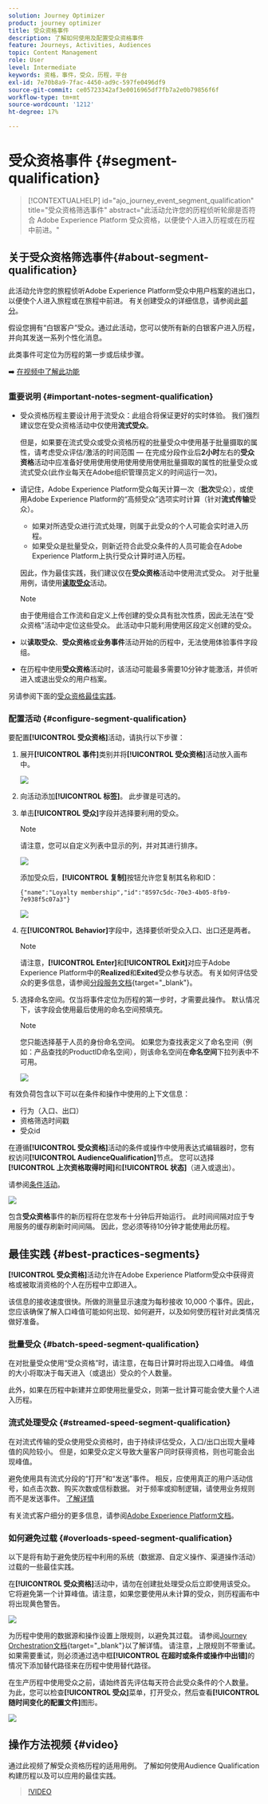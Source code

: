 ```yaml
---
solution: Journey Optimizer
product: journey optimizer
title: 受众资格事件
description: 了解如何使用及配置受众资格事件
feature: Journeys, Activities, Audiences
topic: Content Management
role: User
level: Intermediate
keywords: 资格，事件，受众，历程，平台
exl-id: 7e70b8a9-7fac-4450-ad9c-597fe0496df9
source-git-commit: ce05723342af3e0016965df7fb7a2e0b79856f6f
workflow-type: tm+mt
source-wordcount: '1212'
ht-degree: 17%

---
```


# 受众资格事件 {#segment-qualification}

>[!CONTEXTUALHELP]
>id="ajo_journey_event_segment_qualification"
>title="受众资格筛选事件"
>abstract="此活动允许您的历程侦听轮廓是否符合 Adobe Experience Platform 受众资格，以便使个人进入历程或在历程中前进。"

## 关于受众资格筛选事件{#about-segment-qualification}

此活动允许您的旅程侦听Adobe Experience Platform受众中用户档案的进出口，以便使个人进入旅程或在旅程中前进。 有关创建受众的详细信息，请参阅此[部分](../audience/about-audiences.md)。

假设您拥有“白银客户”受众。通过此活动，您可以使所有新的白银客户进入历程，并向其发送一系列个性化消息。

此类事件可定位为历程的第一步或后续步骤。

➡️ [在视频中了解此功能](#video)

### 重要说明 {#important-notes-segment-qualification}

* 受众资格历程主要设计用于流受众：此组合将保证更好的实时体验。 我们强烈建议您在受众资格活动中仅使用&#x200B;**流式受众**。

  但是，如果要在流式受众或受众资格历程的批量受众中使用基于批量摄取的属性，请考虑受众评估/激活的时间范围 — 在完成分段作业后&#x200B;**2小时**&#x200B;左右的&#x200B;**受众资格**&#x200B;活动中应准备好使用使用使用使用使用使用批量摄取的属性的批量受众或流式受众(此作业每天在Adobe组织管理员定义的时间运行一次)。

* 请记住，Adobe Experience Platform受众每天计算一次（**批次**&#x200B;受众），或使用Adobe Experience Platform的“高频受众”选项实时计算（针对&#x200B;**流式传输**&#x200B;受众）。

   * 如果对所选受众进行流式处理，则属于此受众的个人可能会实时进入历程。
   * 如果受众是批量受众，则新近符合此受众条件的人员可能会在Adobe Experience Platform上执行受众计算时进入历程。

  因此，作为最佳实践，我们建议仅在&#x200B;**受众资格**&#x200B;活动中使用流式受众。 对于批量用例，请使用&#x200B;**[读取受众](read-audience.md)**&#x200B;活动。

  >[!NOTE]
  >
  >由于使用组合工作流和自定义上传创建的受众具有批次性质，因此无法在“受众资格”活动中定位这些受众。 此活动中只能利用使用区段定义创建的受众。

* 以&#x200B;**读取受众**、**受众资格**&#x200B;或&#x200B;**业务事件**&#x200B;活动开始的历程中，无法使用体验事件字段组。

* 在历程中使用&#x200B;**受众资格**&#x200B;活动时，该活动可能最多需要10分钟才能激活，并侦听进入或退出受众的用户档案。


另请参阅下面的[受众资格最佳实践](#best-practices-segments)。

### 配置活动 {#configure-segment-qualification}

要配置&#x200B;**[!UICONTROL 受众资格]**&#x200B;活动，请执行以下步骤：

1. 展开&#x200B;**[!UICONTROL 事件]**&#x200B;类别并将&#x200B;**[!UICONTROL 受众资格]**&#x200B;活动放入画布中。

   ![](assets/segment5.png)

1. 向活动添加&#x200B;**[!UICONTROL 标签]**。 此步骤是可选的。

1. 单击&#x200B;**[!UICONTROL 受众]**&#x200B;字段并选择要利用的受众。

   >[!NOTE]
   >
   >请注意，您可以自定义列表中显示的列，并对其进行排序。

   ![](assets/segment6.png)

   添加受众后，**[!UICONTROL 复制]**&#x200B;按钮允许您复制其名称和ID：

   `{"name":"Loyalty membership","id":"8597c5dc-70e3-4b05-8fb9-7e938f5c07a3"}`

   ![](assets/segment-copy.png)

1. 在&#x200B;**[!UICONTROL Behavior]**&#x200B;字段中，选择要侦听受众入口、出口还是两者。

   >[!NOTE]
   >
   >请注意，**[!UICONTROL Enter]**&#x200B;和&#x200B;**[!UICONTROL Exit]**&#x200B;对应于Adobe Experience Platform中的&#x200B;**Realized**&#x200B;和&#x200B;**Exited**&#x200B;受众参与状态。 有关如何评估受众的更多信息，请参阅[分段服务文档](https://experienceleague.adobe.com/docs/experience-platform/segmentation/tutorials/evaluate-a-segment.html#interpret-segment-results){target="_blank"}。

1. 选择命名空间。仅当将事件定位为历程的第一步时，才需要此操作。 默认情况下，该字段会使用最后使用的命名空间预填充。

   >[!NOTE]
   >
   >您只能选择基于人员的身份命名空间。 如果您为查找表定义了命名空间（例如：产品查找的ProductID命名空间），则该命名空间在&#x200B;**命名空间**&#x200B;下拉列表中不可用。

   ![](assets/segment7.png)

有效负荷包含以下可以在条件和操作中使用的上下文信息：

* 行为（入口、出口）
* 资格筛选时间戳
* 受众id

在遵循&#x200B;**[!UICONTROL 受众资格]**&#x200B;活动的条件或操作中使用表达式编辑器时，您有权访问&#x200B;**[!UICONTROL AudienceQualification]**&#x200B;节点。 您可以选择&#x200B;**[!UICONTROL 上次资格取得时间]**&#x200B;和&#x200B;**[!UICONTROL 状态]**（进入或退出）。

请参阅[条件活动](../building-journeys/condition-activity.md#about_condition)。

![](assets/segment8.png)

包含&#x200B;**受众资格**&#x200B;事件的新历程将在您发布十分钟后开始运行。 此时间间隔对应于专用服务的缓存刷新时间间隔。 因此，您必须等待10分钟才能使用此历程。

## 最佳实践 {#best-practices-segments}

**[!UICONTROL 受众资格]**&#x200B;活动允许在Adobe Experience Platform受众中获得资格或被取消资格的个人在历程中立即进入。

该信息的接收速度很快。所做的测量显示速度为每秒接收 10,000 个事件。因此，您应该确保了解入口峰值可能如何出现、如何避开，以及如何使历程针对此类情况做好准备。

### 批量受众 {#batch-speed-segment-qualification}

在对批量受众使用“受众资格”时，请注意，在每日计算时将出现入口峰值。 峰值的大小将取决于每天进入（或退出）受众的个人数量。

此外，如果在历程中新建并立即使用批量受众，则第一批计算可能会使大量个人进入历程。

### 流式处理受众 {#streamed-speed-segment-qualification}

在对流式传输的受众使用受众资格时，由于持续评估受众，入口/出口出现大量峰值的风险较小。 但是，如果受众定义导致大量客户同时获得资格，则也可能会出现峰值。

避免使用具有流式分段的“打开”和“发送”事件。 相反，应使用真正的用户活动信号，如点击次数、购买次数或信标数据。 对于频率或抑制逻辑，请使用业务规则而不是发送事件。 [了解详情](../audience/about-audiences.md#open-and-send-event-guardrails)

有关流式客户细分的更多信息，请参阅[Adobe Experience Platform文档](https://experienceleague.adobe.com/docs/experience-platform/segmentation/api/streaming-segmentation.html#api)。

### 如何避免过载 {#overloads-speed-segment-qualification}

以下是将有助于避免使历程中利用的系统（数据源、自定义操作、渠道操作活动）过载的一些最佳实践。

在&#x200B;**[!UICONTROL 受众资格]**&#x200B;活动中，请勿在创建批处理受众后立即使用该受众。 它将避免第一个计算峰值。请注意，如果您要使用从未计算的受众，则历程画布中将出现黄色警告。

![](assets/segment-error.png)

为历程中使用的数据源和操作设置上限规则，以避免其过载。 请参阅[Journey Orchestration文档](https://experienceleague.adobe.com/docs/journeys/using/working-with-apis/capping.html){target="_blank"}以了解详情。 请注意，上限规则不带重试。如果需要重试，则必须通过选中框&#x200B;**[!UICONTROL 在超时或条件或操作中出错]**&#x200B;的情况下添加替代路径来在历程中使用替代路径。

在生产历程中使用受众之前，请始终首先评估每天符合此受众条件的个人数量。 为此，您可以检查&#x200B;**[!UICONTROL 受众]**&#x200B;菜单，打开受众，然后查看&#x200B;**[!UICONTROL 随时间变化的配置文件]**&#x200B;图形。

![](assets/segment-overload.png)

## 操作方法视频 {#video}

通过此视频了解受众资格历程的适用用例。 了解如何使用Audience Qualification构建历程以及可以应用的最佳实践。

>[!VIDEO](https://video.tv.adobe.com/v/3425028?quality=12)
